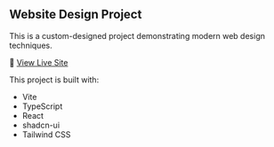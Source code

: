 ## Website Design Project

This is a custom-designed project demonstrating modern web design techniques.

🔗 [View Live Site](https://Joyce-ayoademi.github.io/Cass-Website/)

This project is built with:

- Vite
- TypeScript
- React
- shadcn-ui
- Tailwind CSS



